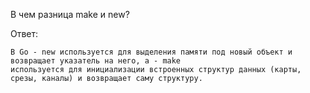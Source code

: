 В чем разница make и new?

Ответ:
```
В Go - new используется для выделения памяти под новый объект и возвращает указатель на него, а - make
используется для инициализации встроенных структур данных (карты, срезы, каналы) и возвращает саму структуру.

```
